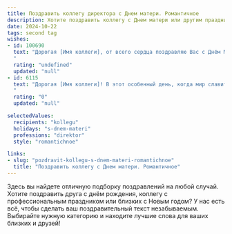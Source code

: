```yaml
---
title: Поздравить коллегу директора с Днем матери. Романтичное
description: Хотите поздравить коллегу с Днем матери или другим праздником? Наш ИИ создаст незабываемое поздравление, а вы обязательно выделитесь среди других.  
date: 2024-10-22
tags: second tag
wishes:
- id: 100690
  text: "Дорогая [Имя коллеги], от всего сердца поздравляю Вас с Днём Матери! Пусть в Вашем сердце всегда царит нежность, а глаза светятся от любви и счастья, которые дарят Вам Ваши замечательные дети. Желаю Вам безграничного океана материнской радости, тепла и вдохновения! Пусть каждый день будет наполнен яркими красками и незабываемыми моментами, а Ваша мудрость и сила будут примером для всех нас. С праздником!
  "
  rating: "undefined"
  updated: "null"
- id: 6115
  text: "Дорогая [Имя коллеги]! В этот особенный день, когда мир славит материнство, позвольте от всего сердца поздравить Вас с Днём матери! Пусть в Вашем доме всегда царит атмосфера любви, нежности и взаимопонимания. Желаю Вам неиссякаемого вдохновения, душевной гармонии и бесконечной радости от общения с Вашими близкими.
  "
  rating: "0"
  updated: "null"

selectedValues:
  recipients: "kollegu"
  holidays: "s-dnem-materi"
  professions: "direktor"
  style: "romantichnoe"

links:
- slug: "pozdravit-kollegu-s-dnem-materi-romantichnoe"
  title: "Поздравить коллегу с Днем матери. Романтичное"
---
```


Здесь вы найдете отличную подборку поздравлений на любой случай. 
Хотите поздравить друга с днём рождения, коллегу с профессиональным праздником или близких с Новым годом? У нас есть всё, чтобы сделать ваш поздравительный текст незабываемым. Выбирайте нужную категорию и находите лучшие слова для ваших близких и друзей!
